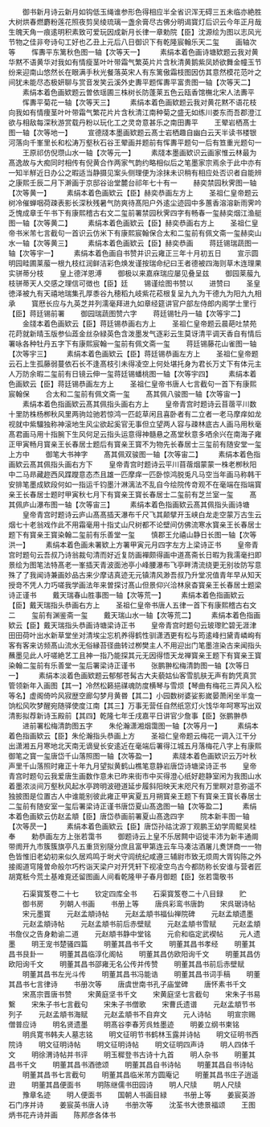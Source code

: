 <!-- { "loadSidebar": true } -->
　　御书新月诗云新月如钩低玉绳谁参形色得相应半全省识浑无碍三五未临亦絶胜大树烘春燃麝粉莲花照夜剪吴绫琉璃一盏余膏尽古佛分明谒寳灯后识云今年正月哉生魄天角一痕逺明积素致可爱玩因成新月长律一章勅院【臣】沈源绘为图以志风光节物之佳非夸诗句工好也乙丑上元后八日御识下有乾隆宸翰乐天二玺
　　画轴次等
　　恽夀平东篱秋色图一轴【次等天一】
　　素绢本着色画诗塘欵题云我对黄华黙不语黄华对我如有情瘦茎叶叶带霜气繁英片片含秋清黄鹅紫凤娇欲舞金幢玉节纷来迎南山悠然长在眼满手秋光餐落英宋人有东篱傲霜枝图因仿其意然模花范叶之间犹未能尽态极妍聊与赏音发笑云溪外史夀平题恽夀平富贵图一轴【次等天二】
　　素绢本着色画欵题云曽依瑶圃三株树长防蓬莱五色云瓯香馆橅北宋人法夀平
　　恽夀平菊花一轴【次等天三】
　　素绢本着色画欵题云我对黄花黙不语花枝向我如有情痩茎叶叶带霜气繁花片片含秋清江南种菊之盛无如练川娄东而吾郡澄江欲与相敌每深秋游赏载丹粉以玩化工之灵竒意甚乐之南田夀平
　　王翚岩栖髙士图一轴【次等地一】
　　宣德牋本墨画欵题云髙士岩栖趣自幽白云天半读书楼银河落向千峯里长和松涛万壑秋石谷王翚画并题前有恽夀平题句一后有笪重光题句一
　　王原祁仿倪瓒山水一轴【次等元一】
　　素牋本墨画欵识云画家惟云林最为髙逸故与大痴同时相传有倪黄合作两家气韵约略相似后之笔墨家宗焉余于此中亦有一知半觧近日办公之暇适当静摄见案头侧理便为涂抹未识稍有相应处否识者自能辨之康熙壬辰二月下澣画于京邸谷诒堂麓台祁年七十有一
　　赫奕禁园秋霁图一轴【次等黄一】
　　素绢本着色画欵云【臣】赫奕恭画左方上
　　圣祖仁皇帝题云树冷催蝉咽荷疎表影长深秋残暑气防爽待髙阳户外逺尘迹园中多蕙香溶溶新雨霁吟乏愧成章壬午书下有康熙稽古右文二玺前署禁园秋霁四字有畅春一玺赫奕烟江渔艇图一轴【次等黄二】
　　素绢本着色画欵云【臣】赫奕恭画右方上
　　圣祖仁皇帝书米芾七言截句一首识云仿米下有康熙宸翰保合太和二玺前有佩文斋一玺赫奕山水一轴【次等黄三】
　　素绢本着色画欵云【臣】赫奕恭画
　　蒋廷锡瑞蔬图一轴【次等宇一】
　　素绢本着色画自书赞并识云雍正三年十月初五日
　　宣示圆明园畦圃莱菔一根九枝红润鲜洁彩色焕发谨按瑞命纪曰王者德被四海则草木连理果实骈蒂分枝
　　皇上德洋恩溥
　　御极以来嘉庥瑞应屡见叠呈兹
　　御园莱菔九枝骈蒂天人交感之理信可徴也【臣】廷
　　锡谨绘图书赞以
　　进赞曰
　　圣皇徳泽被九有天禧地瑞集孔厚黍谷九穂稻九岐紫花菘根复呈九九为干德九为阳九九相承
　　寳厯长应与九英芝并列濡毫拜进九如章经筵讲官户部左侍郎内阁学士里行【臣】蒋廷锡前署
　　御园瑞蔬图赞六字
　　蒋廷锡牡丹一轴【次等宇二】
　　金牋本着色画欵云【臣】蒋廷锡恭画右方上
　　圣祖仁皇帝题云晨葩吐禁苑花莳就新晴玉版参仙蕋金丝杂緑英色含泼墨发气逐彩云生莫讶清平调天香自有情后署咏各种牡丹五字下有康熙宸翰一玺前有佩文斋一玺
　　蒋廷锡藤花山雀图一轴【次等宇三】
　　素绢本着色画欵云【臣】蒋廷锡恭画左方上
　　圣祖仁皇帝题云石上生孤藤弱蔓依石长不逢髙枝引未得凌空上何处堪托身为君长万丈下有体元主人万防余暇二玺前有日镜云伸一玺蒋廷锡蟠桃图一轴【次等宇四】
　　素绢本着色画欵云【臣】蒋廷锡恭画左方上
　　圣祖仁皇帝书唐人七言截句一首下有康熙宸翰保
　　合太和二玺前有佩文斋一玺
　　髙其佩八骏图一轴【次等宙一】
　　素绢本着色指画欵云髙其佩指头画右方上
　　皇帝青宫时题诗云苜蓿平川数十里防株杨栁秋风里两驹竝驰若惊鸿一匹龁草闲且喜卧者有二立者一老马摩痒如龙视就中紫驑独称神滚地生风尘欲起奚官无事但立望两人容与疎林底古人画马用秋毫髙君画马用十指腕下生风何足云指头运意得神髓悬之髙堂秋意多哂余兴在南海子雍正甲寅畅月寳亲王长春居士题后有寳亲王寳不为物先长春居士三玺前有随安堂一玺上方中
　　御笔大书神字
　　髙其佩双骏图一轴【次等宙二】
　　素绢本着色指画欵云髙其佩指头画右方下
　　皇帝青宫时题诗云平川苜蓿烟蒙蒙一株老栁秋阳中二马昻藏趂西风蹀躞意态杰且雄一匹摩痒一匹卧惊鸿脱兎凡马空当年画马称韩干安排笔墨成欵段何如一指运千钧墨汁淋漓法不乱自今绘院传竒观不在毫端在指端寳亲王长春居士题时甲寅秋七月下有寳亲王寳长春居士二玺前有芝兰室一玺
　　髙其佩庐山瀑布图一轴【次等宙三】
　　素绢本着色指画欵云髙其佩指头画诗塘
　　皇帝青宫时题诗云庐山髙髙插天瀑布千尺飞其颠擘开玉峡白龙走空蒙万古生云烟七十老翁戏作此不用霜毫用十指丈山尺树都不论壁间仿佛流寒水寳亲王长春居士题下有寳亲王寳染翰二玺前有乐善堂一玺
　　慎郡王允禧山静日长图一轴【次等洪一】
　　素绢本着色画未署欵上方署甲寅元月四字左方上梁诗正书
　　皇帝青宫时题句云吾叔乃诗翁裁句清而好近复防画襌颇得画中道髙斋长日暇为我濡毫扫即景绘为图笔法特髙老一峯插天青波面池亭小峰腰瀑布飞亭畔清流绕更无别妆防写意殊了了我闻诗兼画妙品古来少摩诘真迹无元镇清风渺吾叔乃升堂况值青年早从知天授竒不凭人力巧嗟我学画法年来曽探讨髙山但景仰兴洽林泉杳寳亲王长春居士题梁诗正谨书
　　戴天瑞春山胜事图一轴【次等荒一】
　　素绢本着色指画欵云【臣】戴天瑞指头恭画右方上
　　圣祖仁皇帝书唐人五律一首下有康熙稽古右文二
　　玺前有渊鉴斋一玺
　　戴天瑞山水一轴【次等荒二】
　　素绢本着色指画欵云【臣】戴天瑞指头恭画诗塘梁诗正书
　　皇帝青宫时题句云玻瓈贮碧无涯津田田荷叶出水新草堂坐对清埃尘忘机养得鹤性驯潇洒更有松与筠逺峰扫黛青嶙峋有客有客来访频髙山流水无俗縁苔径曲转过栁樊主人不用迎出门笔墨渲染古来闻指头蘸墨见此人吁嗟絶艺工且神一指乃能探其元无因得悟天龙禅寳亲王题下有寳亲王寳染翰二玺前有乐善堂一玺后署梁诗正谨书
　　张鹏翀松梅清韵图一轴【次等日一】
　　素绢本淡着色画欵题云郁郁苍髯古大夫藐姑仙客雪肌肤无声有韵凭真赏管领新年入画图【其一】冷然松籁挹禖魂防度横琴与雪烦【琴曲有梅花三弄风入松等名】虚阁倚吟风寂歴空廊勾梦月黄昬【其二】小园数树婆娑影嵗晏萧闲坐半龛一饷松风吹梦醒宛随驿使度江南【其三】万事无营任自然纸窓灯火饯华年呵寒写出双清影拟荐新诗玉殿前【其四】乾隆七年壬戌嘉平日讲官少詹事【臣】张鹏翀恭
　　进前署松梅清韵图五字
　　朱伦瀚潇湘烟霭图一轴【次等月一】
　　素绢本着色指画欵云【臣】朱伦瀚指头恭画上方
　　圣祖仁皇帝题云梅花一调入江干分出潇湘五月寒地北天南无谪叟长安逺近在毫端后署得江城五月落梅花八字上有康熙御笔之寳一玺唐岱千山落照图一轴【次等盈一】
　　素牋本着色画欵识云万叶秋声里千山落照时雍正十年九月望拟黄鹤山樵笔意静岩唐岱诗塘梁诗正书
　　皇帝青宫时题句云我爱唐生画数作意未已昨来街市中买得澄心纸好趂静室闲为我图山水着墨浓淡间万壑秋风起水亭跨明波磴道延步履斜阳映天末咫尺有万里瞑对意弥遥不独披图是位置古人中谁能别彼此雍正甲寅夏五月朔寳亲王题下有寳亲王寳长春居士二玺前有随安室一玺后署梁诗正谨书唐岱夏山髙逸图一轴【次等盈二】
　　素绢本着色画欵云仿赵孟頫【臣】唐岱恭画前署夏山髙逸四字
　　院本新丰图一轴【次等昃一】
　　素绢本着色画欵云【臣】唐岱孙祜沈源丁观鹏王幼学周鲲吴桂奉
　　勅恭画左方上张若霭书
　　御题诗云上皇不乐居闗中诏徙丰沛为新丰通阛带阓开九市簇簇旗亭凡五重货别隧分庶且富甲第连云车马凑沽酒屠儿煑饼商一一物色皆惟旧老幼初来似久居鸡鸣于埘犬守闾统纪咸遵三辅尉市致无烦周大胥钩陈之外接阁道穹隆曽命般尔巧枍诣天梁户对开凭轩下视凌空鸟古今都防称长安谁与营者匠胡寛秖今荒土基难覔还留图画人间看乾隆甲子春月御题【臣】张若霭敬书






　　石渠寳笈卷二十七
　　钦定四库全书
　　石渠寳笈卷二十八目録
　　贮
　　御书房
　　列朝人书画
　　书册上等
　　唐呉彩鸾书唐韵
　　宋呉琚诗帖
　　宋元墨寳
　　元赵孟頫诗帖
　　元赵孟頫书福仙禅院碑
　　元赵孟頫遗墨
　　元赵孟頫诗帖
　　元赵孟頫书前后赤壁赋
　　元赵孟頫书雪赋
　　元赵孟頫书詹仪之告身勅谕二道
　　元赵頫书静中堂铭
　　元俞和临定武褉帖
　　元人遗墨
　　明王宠书楚骚四篇
　　明董其昌书千文
　　明董其昌书孝经
　　明董其昌书艮卦一
　　明董其昌临淳化阁帖
　　明董其昌仿欧阳询千文
　　明董其昌仿欧阳询千文
　　明董其昌书邵雍无名公传并传赞
　　明董其昌书前后赤壁赋
　　明董其昌书左光斗传
　　明董其昌书冯能诰
　　明董其昌书词手稿
　　明董其昌书七言律诗
　　书册次等
　　唐虞世南书孔子庙堂碑
　　唐怀素书千文
　　宋髙宗晋唐书赞
　　宋黄庭坚书千文
　　宋黄庭坚七言截句
　　宋朱子书易繋
　　宋朱子书七言截句
　　宋朱子书僧歌
　　宋曹氏遗谱
　　元赵孟頫节书列子
　　元赵孟頫书海赋
　　元赵孟頫书不自弃文
　　元人诗帖
　　明宣宗赐僧普应诗
　　明名贤遗墨
　　明髙谷李春芳呉甡墨迹
　　明姜立纲书柬铭
　　明呉寛书韩夫人墓志铭
　　明文征明节书鹤林玉露并诗帖
　　明文征明书西院诗
　　明文征明诗帖
　　明文征明诗帖
　　明文征明四声诗
　　明人四体千文
　　明徐渭诗帖并书评
　　明玉穉登书古诗十九首
　　明人杂书
　　明董其昌书千文
　　明董其昌书酒徳颂
　　明董其昌自书诗帖
　　明董其昌自书诗帖
　　明董其昌书七言截句
　　明董其昌临米芾方圆庵记
　　明董其昌书庄子逍遥逰
　　明董其昌便面书
　　明陈继儒书田园诗
　　明人尺牍
　　明人尺牍
　　豫章名迹
　　明人便面书
　　国朝人书画目緑
　　书册上等
　　姜宸英游石门序并诗
　　姜宸英书唐人诗
　　书册次等
　　沈荃书大徳景福颂
　　王图炳书花卉诗并画
　　陈邦彦各体书
